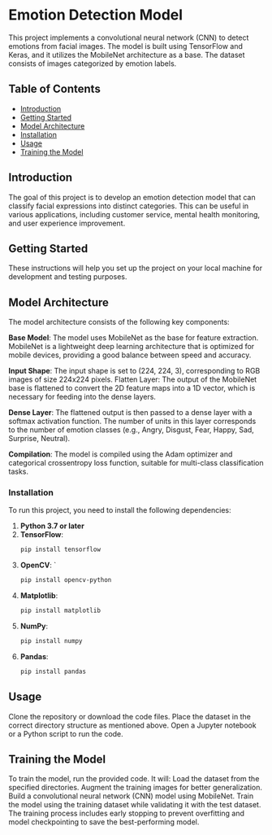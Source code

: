 
# Emotion Detection Model

This project implements a convolutional neural network (CNN) to detect emotions from facial images. The model is built using TensorFlow and Keras, and it utilizes the MobileNet architecture as a base. The dataset consists of images categorized by emotion labels.

## Table of Contents

- [Introduction](#introduction)
- [Getting Started](#getting-started)
- [Model Architecture](#model-architecture)
- [Installation](#installation)
- [Usage](#usage)
- [Training the Model](#training-the-model)


## Introduction

The goal of this project is to develop an emotion detection model that can classify facial expressions into distinct categories. This can be useful in various applications, including customer service, mental health monitoring, and user experience improvement.

## Getting Started

These instructions will help you set up the project on your local machine for development and testing purposes.

## Model Architecture
The model architecture consists of the following key components:

**Base Model**: The model uses MobileNet as the base for feature extraction. MobileNet is a lightweight deep learning architecture that is optimized for mobile devices, providing a good balance between speed and accuracy.

**Input Shape**: The input shape is set to (224, 224, 3), corresponding to RGB images of size 224x224 pixels.
Flatten Layer: The output of the MobileNet base is flattened to convert the 2D feature maps into a 1D vector, which is necessary for feeding into the dense layers.

**Dense Layer**: The flattened output is then passed to a dense layer with a softmax activation function. The number of units in this layer corresponds to the number of emotion classes (e.g., Angry, Disgust, Fear, Happy, Sad, Surprise, Neutral).

**Compilation**: The model is compiled using the Adam optimizer and categorical crossentropy loss function, suitable for multi-class classification tasks.

### Installation

To run this project, you need to install the following dependencies:

1. **Python 3.7 or later**
2. **TensorFlow**: 
   ```bash
   pip install tensorflow
3. **OpenCV**: `
   ```bash
   pip install opencv-python
5. **Matplotlib**:
   ```bash
   pip install matplotlib
7. **NumPy**:
   ```bash
   pip install numpy
9. **Pandas**:
    ```bash
   pip install pandas

## Usage
Clone the repository or download the code files.
Place the dataset in the correct directory structure as mentioned above.
Open a Jupyter notebook or a Python script to run the code.


## Training the Model
To train the model, run the provided code. It will:
Load the dataset from the specified directories.
Augment the training images for better generalization.
Build a convolutional neural network (CNN) model using MobileNet.
Train the model using the training dataset while validating it with the test dataset.
The training process includes early stopping to prevent overfitting and model checkpointing to save the best-performing model.


